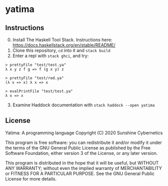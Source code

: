 # yatima

## Instructions

0. Install The Haskell Tool Stack. Instructions here:
   https://docs.haskellstack.org/en/stable/README/
1. Clone this repository, `cd` into it and `stack build`
2. Enter a repl with `stack ghci`, and try:
  ```
  > prettyFile "test/test.ya"
  λ x y z f g => f (g x y) z

  > prettyFile "test/red.ya"
  (λ x => x) λ x => x

  > evalPrintFile "test/test.ya"
  λ x => x
  ```
3. Examine Haddock documentation with `stack haddock --open yatima`




## License

Yatima: A programming language
Copyright (C) 2020 Sunshine Cybernetics

This program is free software: you can redistribute it and/or modify it under
the terms of the GNU General Public License as published by the Free Software
Foundation, either version 3 of the License, or any later version.

This program is distributed in the hope that it will be useful,
but WITHOUT ANY WARRANTY; without even the implied warranty of
MERCHANTABILITY or FITNESS FOR A PARTICULAR PURPOSE.  See the
GNU General Public License for more details.


